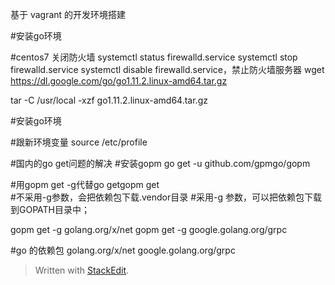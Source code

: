 基于 vagrant 的开发环境搭建

#安装go环境





#centos7 关闭防火墙
systemctl status firewalld.service
systemctl stop firewalld.service
systemctl disable firewalld.service，禁止防火墙服务器
wget https://dl.google.com/go/go1.11.2.linux-amd64.tar.gz

tar -C /usr/local -xzf go1.11.2.linux-amd64.tar.gz


#安装go环境



#跟新环境变量
source /etc/profile

#国内的go get问题的解决
#安装gopm
go get -u github.com/gpmgo/gopm

#用gopm get -g代替go getgopm get  
#不采用-g参数，会把依赖包下载.vendor目录 
#采用-g 参数，可以把依赖包下载到GOPATH目录中；

gopm get -g golang.org/x/net
gopm get -g google.golang.org/grpc

#go 的依赖包
golang.org/x/net
google.golang.org/grpc

> Written with [StackEdit](https://stackedit.io/).
<!--stackedit_data:
eyJoaXN0b3J5IjpbLTc2MTM5NzA5MSwxMTc2ODc0MDYyLDQyNT
A5NjczMCwxNzA5MTAyMTU2LC0xNzcwNjM0NDMyLC0xNDIzMTcz
NTNdfQ==
-->